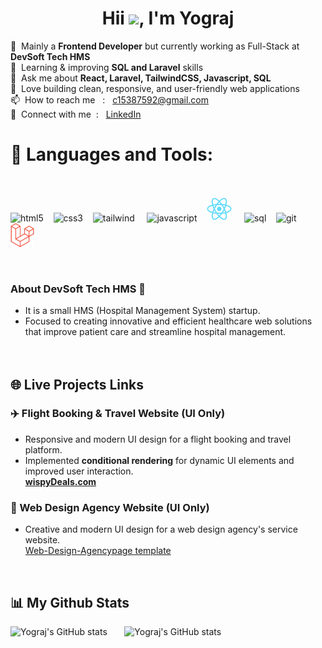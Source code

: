 <h1 align="center">Hii  <img src="https://media.giphy.com/media/hvRJCLFzcasrR4ia7z/giphy.gif" width="30px">, I'm Yograj </h1>

🔹&nbsp;&nbsp;Mainly a **Frontend Developer** but currently working as Full-Stack at **DevSoft Tech HMS** <br>
🌱&nbsp;&nbsp;Learning & improving **SQL and Laravel** skills<br>
 💬&nbsp;&nbsp;Ask me about **React, Laravel, TailwindCSS, Javascript, SQL**<br>
🚀&nbsp;&nbsp;Love building clean, responsive, and user-friendly web applications<br>
📫&nbsp;&nbsp;How to reach me &nbsp;&nbsp;: &nbsp;&nbsp;c15387592@gmail.com<br>
🔗&nbsp;&nbsp;Connect with me&nbsp; : &nbsp; <a href="https://www.linkedin.com/in/yograj-singh-750a07315" target="_blank" >LinkedIn</a>
<br>
<h1> 🚀 Languages and Tools:</h1>
<br>
<p align="centre">
  <img src="https://skillicons.dev/icons?i=html" alt="html5" width="40" height="40"  />&nbsp;
 &nbsp; <img src="https://skillicons.dev/icons?i=css" alt="css3" width="40" height="40"/>&nbsp;
 &nbsp; <img src="https://skillicons.dev/icons?i=tailwindcss" alt="tailwind" width="40" height="40"/> &nbsp;
 &nbsp; <img src="https://skillicons.dev/icons?i=js"  alt="javascript"  width="40" height="40"/>&nbsp;
 &nbsp; <img src="https://raw.githubusercontent.com/devicons/devicon/master/icons/react/react-original.svg" alt="react" width="40" height="40"/> &nbsp;
 &nbsp; <img src="https://skillicons.dev/icons?i=mysql"  alt="sql"  width="40" height="40"/>&nbsp;
 &nbsp; <img src="https://www.vectorlogo.zone/logos/git-scm/git-scm-icon.svg" alt="git" width="40" height="40"/>&nbsp;&nbsp;
 &nbsp; <img src="https://raw.githubusercontent.com/devicons/devicon/master/icons/laravel/laravel-original.svg" alt="laravel" width="38" height="38"/> 
 </p>
<br>



### About DevSoft Tech HMS 🏥
- It is a small HMS (Hospital Management System) startup.
- Focused  to creating innovative and efficient healthcare web solutions <br> that improve patient care and streamline hospital management. 
  <br> <br> <br>
## 🌐 Live Projects Links

### ✈️ Flight Booking & Travel Website (UI Only) 
  - Responsive and modern UI design for a flight booking and travel platform.
  - Implemented **conditional rendering** for dynamic UI elements and improved user interaction. <br>
  [**wispyDeals.com**](https://wispydeals.com/)

### 💼 Web Design Agency Website (UI Only)  
- Creative and modern UI design for a web design agency's service website.<br>
  <a href="https://yograj2024.github.io/-Web-Design-Agencypage/">Web-Design-Agencypage template</a>
<br>

## 📊 My Github Stats
<p>
  <img src="https://streak-stats.demolab.com/?user=yograj2024&show_icons=true" alt="Yograj's GitHub stats" />  &nbsp; &nbsp; &nbsp;
  <img src="https://github-readme-stats.vercel.app/api/top-langs/?username=yograj2024" alt="Yograj's GitHub stats"  />
</p>
